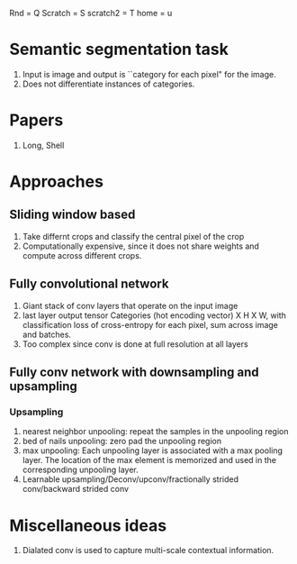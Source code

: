 Rnd = Q
Scratch = S
scratch2 = T
home = u


# Semantic segmentation task
1. Input is image and output is ``category for each pixel" for the image.
1. Does not differentiate instances of categories.

# Papers
1. Long, Shell

# Approaches

## Sliding window based
1. Take differnt crops and classify the central pixel of the crop
1. Computationally expensive, since it does not share weights and compute across different crops.

## Fully convolutional network
1. Giant stack of conv layers that operate on the input image
1. last layer output tensor Categories (hot encoding vector) X H X W, with classification loss of cross-entropy for each pixel, sum across image and batches.
1. Too complex since conv is done at full resolution at all layers


## Fully conv network with downsampling and upsampling

### Upsampling
1. nearest neighbor unpooling: repeat the samples in the unpooling region
1. bed of nails unpooling: zero pad the unpooling region
1. max unpooling: Each unpooling layer is associated with a max pooling layer. The location of the max element is memorized and used in the corresponding unpooling layer.
1. Learnable upsampling/Deconv/upconv/fractionally strided conv/backward strided conv 


# Miscellaneous ideas
1. Dialated conv is used to capture multi-scale contextual information.



